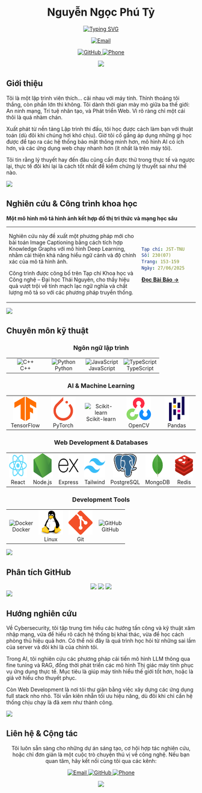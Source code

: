 <div align="center">

# Nguyễn Ngọc Phú Tỷ

[![Typing SVG](https://readme-typing-svg.herokuapp.com?font=Fira+Code&weight=600&size=28&duration=3000&pause=1000&color=2D9EF7&center=true&vCenter=true&width=600&lines=Competitive+Programmer;Cybersecurity+Researcher;AI+%26+Web+Developer)](https://git.io/typing-svg)

<p align="center">
  <a href="mailto:tynnp.dhsp@gmail.com">
    <img src="https://img.shields.io/badge/Email-tynnp.dhsp%40gmail.com-D14836?style=for-the-badge&logo=gmail&logoColor=white" alt="Email"/>
  </a>
</p>

<p align="center">
  <a href="https://github.com/tynnp">
    <img src="https://img.shields.io/badge/GitHub-%40tynnp-181717?style=for-the-badge&logo=github&logoColor=white" alt="GitHub"/>
  </a>
  <a href="tel:0364147912">
    <img src="https://img.shields.io/badge/Phone-0364147912-25D366?style=for-the-badge&logo=whatsapp&logoColor=white" alt="Phone"/>
  </a>
</p>

<img src="https://user-images.githubusercontent.com/73097560/115834477-dbab4500-a447-11eb-908a-139a6edaec5c.gif">

</div>

## Giới thiệu

Tôi là một lập trình viên thích… cãi nhau với máy tính. Thỉnh thoảng tôi thắng, còn phần lớn thì không. Tôi dành thời gian mày mò giữa ba thế giới: An ninh mạng, Trí tuệ nhân tạo, và Phát triển Web. Vì rõ ràng chỉ một cái thôi là quá nhàm chán.

Xuất phát từ nền tảng Lập trình thi đấu, tôi học được cách làm bạn với thuật toán (dù đôi khi chúng hơi khó chịu). Giờ tôi cố gắng áp dụng những gì học được để tạo ra các hệ thống bảo mật thông minh hơn, mô hình AI có ích hơn, và các ứng dụng web chạy nhanh hơn (ít nhất là trên máy tôi).

Tôi tin rằng lý thuyết hay đến đâu cũng cần được thử trong thực tế và ngược lại, thực tế đôi khi lại là cách tốt nhất để kiểm chứng lý thuyết sai như thế nào.

<img src="https://user-images.githubusercontent.com/73097560/115834477-dbab4500-a447-11eb-908a-139a6edaec5c.gif">

## Nghiên cứu & Công trình khoa học

**Một mô hình mô tả hình ảnh kết hợp đồ thị tri thức và mạng học sâu**

<table>
<tr>
<td width="70%">

Nghiên cứu này đề xuất một phương pháp mới cho bài toán Image Captioning bằng cách tích hợp Knowledge Graphs với mô hình Deep Learning, nhằm cải thiện khả năng hiểu ngữ cảnh và độ chính xác của mô tả hình ảnh.

Công trình được công bố trên Tạp chí Khoa học và Công nghệ – Đại học Thái Nguyên, cho thấy hiệu quả vượt trội về tính mạch lạc ngữ nghĩa và chất lượng mô tả so với các phương pháp truyền thống.

</td>
<td width="30%">

```yaml
Tạp chí: JST-TNU
Số: 230(07)
Trang: 153-159
Ngày: 27/06/2025
```

**[Đọc Bài Báo →](https://doi.org/10.34238/tnu-jst.12614)**

</td>
</tr>
</table>

<img src="https://user-images.githubusercontent.com/73097560/115834477-dbab4500-a447-11eb-908a-139a6edaec5c.gif">

## Chuyên môn kỹ thuật

<div align="center">

### Ngôn ngữ lập trình

<table>
<tr>
<td align="center" width="25%">
<img src="https://techstack-generator.vercel.app/cpp-icon.svg" alt="C++" width="65" height="65" />
<br>C++
</td>
<td align="center" width="25%">
<img src="https://techstack-generator.vercel.app/python-icon.svg" alt="Python" width="65" height="65" />
<br>Python
</td>
<td align="center" width="25%">
<img src="https://techstack-generator.vercel.app/js-icon.svg" alt="JavaScript" width="65" height="65" />
<br>JavaScript
</td>
<td align="center" width="25%">
<img src="https://techstack-generator.vercel.app/ts-icon.svg" alt="TypeScript" width="65" height="65" />
<br>TypeScript
</td>
</tr>
</table>

### AI & Machine Learning

<table>
<tr>
<td align="center" width="20%">
<img src="https://raw.githubusercontent.com/devicons/devicon/master/icons/tensorflow/tensorflow-original.svg" width="65" height="65" alt="TensorFlow"/>
<br>TensorFlow
</td>
<td align="center" width="20%">
<img src="https://raw.githubusercontent.com/devicons/devicon/master/icons/pytorch/pytorch-original.svg" width="65" height="65" alt="PyTorch"/>
<br>PyTorch
</td>
<td align="center" width="20%">
<img src="https://upload.wikimedia.org/wikipedia/commons/0/05/Scikit_learn_logo_small.svg" width="65" height="65" alt="Scikit-learn"/>
<br>Scikit-learn
</td>
<td align="center" width="20%">
<img src="https://raw.githubusercontent.com/devicons/devicon/master/icons/opencv/opencv-original.svg" width="65" height="65" alt="OpenCV"/>
<br>OpenCV
</td>
<td align="center" width="20%">
<img src="https://raw.githubusercontent.com/devicons/devicon/master/icons/pandas/pandas-original.svg" width="65" height="65" alt="Pandas"/>
<br>Pandas
</td>
</tr>
</table>

### Web Development & Databases

<table>
<tr>
<td align="center" width="14.28%">
<img src="https://raw.githubusercontent.com/devicons/devicon/master/icons/react/react-original.svg" width="65" height="65" alt="React"/>
<br>React
</td>
<td align="center" width="14.28%">
<img src="https://raw.githubusercontent.com/devicons/devicon/master/icons/nodejs/nodejs-original.svg" width="65" height="65" alt="Node.js"/>
<br>Node.js
</td>
<td align="center" width="14.28%">
<img src="https://raw.githubusercontent.com/devicons/devicon/master/icons/express/express-original.svg" width="65" height="65" alt="Express"/>
<br>Express
</td>
<td align="center" width="14.28%">
<img src="https://raw.githubusercontent.com/devicons/devicon/master/icons/tailwindcss/tailwindcss-original.svg" width="65" height="65" alt="Tailwind"/>
<br>Tailwind
</td>
<td align="center" width="14.28%">
<img src="https://raw.githubusercontent.com/devicons/devicon/master/icons/postgresql/postgresql-original.svg" width="65" height="65" alt="PostgreSQL"/>
<br>PostgreSQL
</td>
<td align="center" width="14.28%">
<img src="https://raw.githubusercontent.com/devicons/devicon/master/icons/mongodb/mongodb-original.svg" width="65" height="65" alt="MongoDB"/>
<br>MongoDB
</td>
<td align="center" width="14.28%">
<img src="https://raw.githubusercontent.com/devicons/devicon/master/icons/redis/redis-original.svg" width="65" height="65" alt="Redis"/>
<br>Redis
</td>
</tr>
</table>

### Development Tools

<table>
<tr>
<td align="center" width="25%">
<img src="https://techstack-generator.vercel.app/docker-icon.svg" alt="Docker" width="65" height="65" />
<br>Docker
</td>
<td align="center" width="25%">
<img src="https://raw.githubusercontent.com/devicons/devicon/master/icons/linux/linux-original.svg" width="65" height="65" alt="Linux"/>
<br>Linux
</td>
<td align="center" width="25%">
<img src="https://raw.githubusercontent.com/devicons/devicon/master/icons/git/git-original.svg" width="65" height="65" alt="Git"/>
<br>Git
</td>
<td align="center" width="25%">
<img src="https://techstack-generator.vercel.app/github-icon.svg" alt="GitHub" width="65" height="65" />
<br>GitHub
</td>
</tr>
</table>

</div>

<img src="https://user-images.githubusercontent.com/73097560/115834477-dbab4500-a447-11eb-908a-139a6edaec5c.gif">

## Phân tích GitHub

<div align="center">
  
<img height="180em" src="https://github-readme-stats.vercel.app/api?username=tynnp&show_icons=true&theme=tokyonight&include_all_commits=true&count_private=true&hide_border=true"/>

<img height="180em" src="https://github-readme-stats.vercel.app/api/top-langs/?username=tynnp&layout=compact&langs_count=8&theme=tokyonight&count_private=true&hide_border=true&bg_color=0D1117&title_color=2D9EF7&text_color=C9D1D9"/>

<img src="https://github-readme-activity-graph.vercel.app/graph?username=tynnp&theme=tokyo-night"/>

</div>

<img src="https://user-images.githubusercontent.com/73097560/115834477-dbab4500-a447-11eb-908a-139a6edaec5c.gif">

## Hướng nghiên cứu

Về Cybersecurity, tôi tập trung tìm hiểu các hướng tấn công và kỹ thuật xâm nhập mạng, vừa để hiểu rõ cách hệ thống bị khai thác, vừa để học cách phòng thủ hiệu quả hơn. Có thể nói đây là quá trình học hỏi từ những sai lầm của server và đôi khi là của chính tôi.

Trong AI, tôi nghiên cứu các phương pháp cải tiến mô hình LLM thông qua fine tuning và RAG, đồng thời phát triển các mô hình Thị giác máy tính phục vụ ứng dụng thực tế. Mục tiêu là giúp máy tính hiểu thế giới tốt hơn, hoặc là giả vờ hiểu cho thuyết phục.

Còn Web Development là nơi tôi thư giãn bằng việc xây dựng các ứng dụng full stack nho nhỏ. Tôi vẫn kiên nhẫn tối ưu hiệu năng, dù đôi khi chỉ cần hệ thống chịu chạy là đã xem như thành công.

<img src="https://user-images.githubusercontent.com/73097560/115834477-dbab4500-a447-11eb-908a-139a6edaec5c.gif">

## Liên hệ & Cộng tác

<div align="center">

Tôi luôn sẵn sàng cho những dự án sáng tạo, cơ hội hợp tác nghiên cứu, hoặc chỉ đơn giản là một cuộc trò chuyện thú vị về công nghệ. Nếu bạn quan tâm, hãy kết nối cùng tôi qua các kênh:

<p align="center">
  <a href="mailto:tynnp.dhsp@gmail.com">
    <img src="https://img.shields.io/badge/Gmail-D14836?style=for-the-badge&logo=gmail&logoColor=white" alt="Email"/>
  </a>
  <a href="https://github.com/tynnp">
    <img src="https://img.shields.io/badge/GitHub-181717?style=for-the-badge&logo=github&logoColor=white" alt="GitHub"/>
  </a>
  <a href="tel:0364147912">
    <img src="https://img.shields.io/badge/Phone-25D366?style=for-the-badge&logo=whatsapp&logoColor=white" alt="Phone"/>
  </a>
</p>

<img src="https://capsule-render.vercel.app/api?type=waving&color=gradient&customColorList=6,11,20&height=120&section=footer"/>
</div>